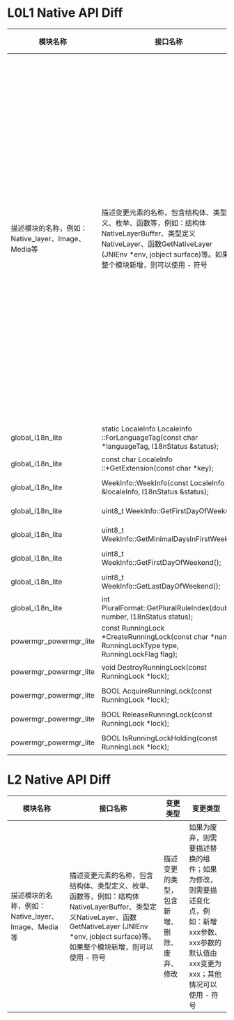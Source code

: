 # L0L1 Native API Diff

| 模块名称  | 接口名称  | 变更类型  | 变更类型  |
|  --------  |  --------  |  --------  |  --------  |
| 描述模块的名称，例如：Native_layer、Image、Media等 | 描述变更元素的名称，包含结构体、类型定义、枚举、函数等，例如：结构体NativeLayerBuffer、类型定义NativeLayer、函数GetNativeLayer (JNIEnv *env, jobject surface)等。如果整个模块新增，则可以使用 - 符号 | 描述变更的类型，包含新增、删除、废弃、修改 | 如果为废弃，则需要描述替换的组件；如果为修改，则需要描述变化点，例如：新增xxx参数、xxx参数的默认值由xxx变更为xxx；其他情况可以使用 - 符号 |
| global_i18n_lite                                   | static LocaleInfo LocaleInfo ::ForLanguageTag(const char *languageTag, I18nStatus &status); | 新增                                       | 新增接口                                                     |
| global_i18n_lite                                   | const char LocaleInfo ::*GetExtension(const char *key);      | 新增                                       | 新增接口                                                     |
| global_i18n_lite                                   | WeekInfo::WeekInfo(const LocaleInfo &localeInfo, I18nStatus &status); | 新增                                       | 新增接口                                                     |
| global_i18n_lite                                   | uint8_t WeekInfo::GetFirstDayOfWeek();                       | 新增                                       | 新增接口                                                     |
| global_i18n_lite                                   | uint8_t WeekInfo::GetMinimalDaysInFirstWeek();               | 新增                                       | 新增接口                                                     |
| global_i18n_lite                                   | uint8_t WeekInfo::GetFirstDayOfWeekend();                    | 新增                                       | 新增接口                                                     |
| global_i18n_lite                                   | uint8_t WeekInfo::GetLastDayOfWeekend();                     | 新增                                       | 新增接口                                                     |
| global_i18n_lite                                   | int PluralFormat::GetPluralRuleIndex(double number, I18nStatus status); | 新增                                       | 新增接口                                                     |
| powermgr_powermgr_lite                                   | const RunningLock *CreateRunningLock(const char *name, RunningLockType type, RunningLockFlag flag); | 新增                                       | 新增接口                                                     |
| powermgr_powermgr_lite                                   | void DestroyRunningLock(const RunningLock *lock); | 新增                                       | 新增接口                                                     |
| powermgr_powermgr_lite                                   | BOOL AcquireRunningLock(const RunningLock *lock); | 新增                                       | 新增接口                                                     |
| powermgr_powermgr_lite                                   | BOOL ReleaseRunningLock(const RunningLock *lock); | 新增                                       | 新增接口                                                     |
| powermgr_powermgr_lite                                   | BOOL IsRunningLockHolding(const RunningLock *lock); | 新增                                       | 新增接口                                                     |

# L2 Native API Diff

| 模块名称  | 接口名称  | 变更类型  | 变更类型  |
|  --------  |  --------  |  --------  |  --------  |
| 描述模块的名称，例如：Native_layer、Image、Media等      | 描述变更元素的名称，包含结构体、类型定义、枚举、函数等，例如：结构体NativeLayerBuffer、类型定义NativeLayer、函数GetNativeLayer (JNIEnv *env, jobject surface)等。如果整个模块新增，则可以使用 - 符号      | 描述变更的类型，包含新增、删除、废弃、修改      | 如果为废弃，则需要描述替换的组件；如果为修改，则需要描述变化点，例如：新增xxx参数、xxx参数的默认值由xxx变更为xxx；其他情况可以使用 - 符号      |